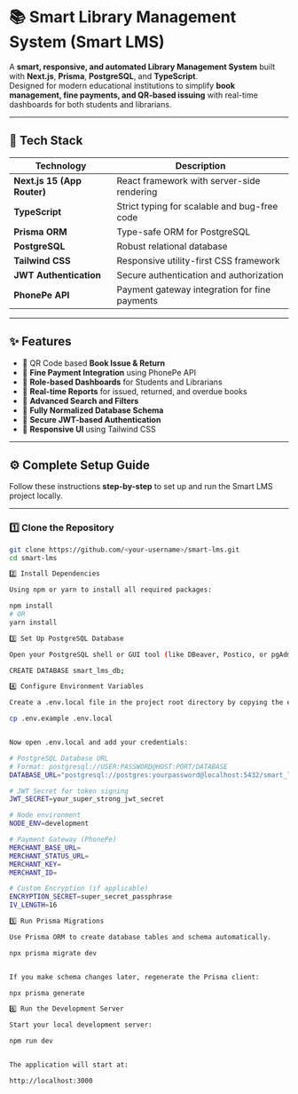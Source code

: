 # 📚 Smart Library Management System (Smart LMS)

A **smart, responsive, and automated Library Management System** built with **Next.js**, **Prisma**, **PostgreSQL**, and **TypeScript**.  
Designed for modern educational institutions to simplify **book management, fine payments, and QR-based issuing** with real-time dashboards for both students and librarians.

---

## 🚀 Tech Stack

| Technology | Description |
|-------------|-------------|
| **Next.js 15 (App Router)** | React framework with server-side rendering |
| **TypeScript** | Strict typing for scalable and bug-free code |
| **Prisma ORM** | Type-safe ORM for PostgreSQL |
| **PostgreSQL** | Robust relational database |
| **Tailwind CSS** | Responsive utility-first CSS framework |
| **JWT Authentication** | Secure authentication and authorization |
| **PhonePe API** | Payment gateway integration for fine payments |

---

## ✨ Features

- 🔹 QR Code based **Book Issue & Return**
- 🔹 **Fine Payment Integration** using PhonePe API
- 🔹 **Role-based Dashboards** for Students and Librarians
- 🔹 **Real-time Reports** for issued, returned, and overdue books
- 🔹 **Advanced Search and Filters**
- 🔹 **Fully Normalized Database Schema**
- 🔹 **Secure JWT-based Authentication**
- 🔹 **Responsive UI** using Tailwind CSS

---

## ⚙️ Complete Setup Guide

Follow these instructions **step-by-step** to set up and run the Smart LMS project locally.

---

### 1️⃣ Clone the Repository

```bash
git clone https://github.com/<your-username>/smart-lms.git
cd smart-lms

2️⃣ Install Dependencies

Using npm or yarn to install all required packages:

npm install
# OR
yarn install

3️⃣ Set Up PostgreSQL Database

Open your PostgreSQL shell or GUI tool (like DBeaver, Postico, or pgAdmin) and create a new database:

CREATE DATABASE smart_lms_db;

4️⃣ Configure Environment Variables

Create a .env.local file in the project root directory by copying the example file:

cp .env.example .env.local


Now open .env.local and add your credentials:

# PostgreSQL Database URL
# Format: postgresql://USER:PASSWORD@HOST:PORT/DATABASE
DATABASE_URL="postgresql://postgres:yourpassword@localhost:5432/smart_lms_db"

# JWT Secret for token signing
JWT_SECRET=your_super_strong_jwt_secret

# Node environment
NODE_ENV=development

# Payment Gateway (PhonePe)
MERCHANT_BASE_URL=
MERCHANT_STATUS_URL=
MERCHANT_KEY=
MERCHANT_ID=

# Custom Encryption (if applicable)
ENCRYPTION_SECRET=super_secret_passphrase
IV_LENGTH=16

5️⃣ Run Prisma Migrations

Use Prisma ORM to create database tables and schema automatically.

npx prisma migrate dev


If you make schema changes later, regenerate the Prisma client:

npx prisma generate

6️⃣ Run the Development Server

Start your local development server:

npm run dev


The application will start at:

http://localhost:3000


